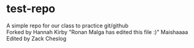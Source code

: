 # test-repo

A simple repo for our class to practice git/github  
Forked by Hannah Kirby
"Ronan Malga has edited this file :)" 
Maishaaaa
Edited by Zack Cheslog